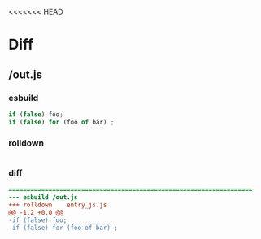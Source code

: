 <<<<<<< HEAD
# Diff
## /out.js
### esbuild
```js
if (false) foo;
if (false) for (foo of bar) ;
```
### rolldown
```js


```
### diff
```diff
===================================================================
--- esbuild	/out.js
+++ rolldown	entry_js.js
@@ -1,2 +0,0 @@
-if (false) foo;
-if (false) for (foo of bar) ;

```